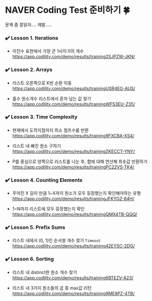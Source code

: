# NAVER Coding Test 준비하기 🍀

문제 좀 잘읽자.... 제발.....

### ✔️ Lesson 1. Iterations
- 이진수 표현에서 가장 큰 1사이 0의 개수      
https://app.codility.com/demo/results/training2SJPZW-JKN/


### ✔️ Lesson 2. Arrays
- 리스트 오른쪽으로 K번 순환 이동    
https://app.codility.com/demo/results/trainingUSR4EG-AUS/

- 홀수 원소개수 리스트에서 혼자 남는 값 찾기    
https://app.codility.com/demo/results/trainingWFS3EU-Z35/


### ✔️ Lesson 3. Time Complexity
- 현재에서 도착지점까지 최소 점프수를 반환     
https://app.codility.com/demo/results/training9FXCBA-XS4/

- 리스트 내 빠진 원소 구하기    
https://app.codility.com/demo/results/trainingZKECCT-YNY/

- P를 중심으로 양쪽으로 리스트를 나눈 후, 합에 대해 연산해 최솟값 반환하기      
https://app.codility.com/demo/results/trainingPC22VS-TK4/


### ✔️ Lesson 4. Counting Elements 
- 주어진 X 길이 만큼 1~X까지 원소가 모두 등장했는지 확인해야하는 유형            
https://app.codility.com/demo/results/trainingJFKYGZ-84H/

- 1~N까지 리스트에 모두 등장했는지 확인               
https://app.codility.com/demo/results/trainingQMX4TB-QQQ/


### ✔️ Lesson 5. Prefix Sums
- 리스트 내에서 (0, 1)인 순서쌍 개수 찾기 `Timeout`    
https://app.codility.com/demo/results/training42EYSC-2DG/


### ✔️ Lesson 6. Sorting
- 리스트 내 distinct한 원소 개수 찾기          
https://app.codility.com/demo/results/training6BTEZV-A23/

- 리스트 내 3가지 원소들의 곱 중 max값 리턴     
https://app.codility.com/demo/results/training9ME8PZ-4TB/



